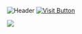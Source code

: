 ![Header](https://user-images.githubusercontent.com/65062119/187357095-682d8690-ce54-4a60-9699-748f56cc0ce6.png)
<a align="center" href="#">![Visit Button](https://user-images.githubusercontent.com/65062119/187358131-8f603e2a-5d26-49fc-9491-74856ae28a71.png)</a>

<img src="https://bstats.org/signatures/bukkit/EpicChatPRO.svg"><img/>
